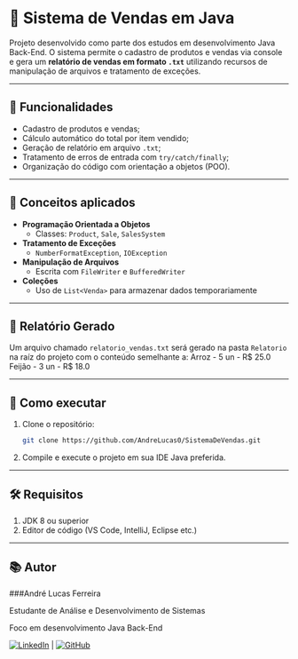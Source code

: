 # 🛒 Sistema de Vendas em Java

Projeto desenvolvido como parte dos estudos em desenvolvimento Java Back-End. O sistema permite o cadastro de produtos e vendas via console e gera um **relatório de vendas em formato `.txt`** utilizando recursos de manipulação de arquivos e tratamento de exceções.

---

## 📌 Funcionalidades

- Cadastro de produtos e vendas;
- Cálculo automático do total por item vendido;
- Geração de relatório em arquivo `.txt`;
- Tratamento de erros de entrada com `try/catch/finally`;
- Organização do código com orientação a objetos (POO).

---

## 🧠 Conceitos aplicados

- **Programação Orientada a Objetos**
  - Classes: `Product`, `Sale`, `SalesSystem`
- **Tratamento de Exceções**
  - `NumberFormatException`, `IOException`
- **Manipulação de Arquivos**
  - Escrita com `FileWriter` e `BufferedWriter`
- **Coleções**
  - Uso de `List<Venda>` para armazenar dados temporariamente

---

## 📂 Relatório Gerado

Um arquivo chamado `relatorio_vendas.txt` será gerado na pasta `Relatorio` na raíz do projeto com o conteúdo semelhante a:
Arroz - 5 un - R$ 25.0
Feijão - 3 un - R$ 18.0

---

## 🚀 Como executar

1. Clone o repositório:
   ```bash
   git clone https://github.com/AndreLucas0/SistemaDeVendas.git

2. Compile e execute o projeto em sua IDE Java preferida.

---

## 🛠️ Requisitos
1. JDK 8 ou superior
2. Editor de código (VS Code, IntelliJ, Eclipse etc.)

---

## 📚 Autor
###André Lucas Ferreira

Estudante de Análise e Desenvolvimento de Sistemas

Foco em desenvolvimento Java Back-End

[![LinkedIn](https://img.shields.io/badge/LinkedIn-0077B5?style=for-the-badge&logo=linkedin&logoColor=white)](https://www.linkedin.com/in/andré-lucas-ferreira/) | [![GitHub](https://img.shields.io/badge/GitHub-100000?style=for-the-badge&logo=github&logoColor=white)](https://github.com/AndreLucas0)


